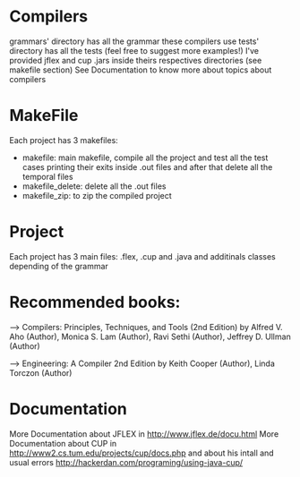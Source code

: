# Compilers

grammars' directory has all the grammar these compilers use
tests' directory has all the tests (feel free to suggest more examples!)
I've provided jflex and cup .jars inside theirs respectives directories (see makefile section)
See Documentation to know more about topics about compilers

# MakeFile
Each project has 3 makefiles:
- makefile: main makefile, compile all the project and test all the test cases printing their exits inside .out files and after that delete all the temporal files
- makefile_delete: delete all the .out files
- makefile_zip: to zip the compiled project

# Project
Each project has 3 main files: .flex, .cup and .java and additinals classes depending of the grammar

# Recommended books:

--> Compilers: Principles, Techniques, and Tools (2nd Edition) 
	by Alfred V. Aho  (Author), Monica S. Lam  (Author), 
	   Ravi Sethi  (Author), Jeffrey D. Ullman  (Author)

--> Engineering: A Compiler 2nd Edition
	by Keith Cooper  (Author), Linda Torczon  (Author)

# Documentation

More Documentation about JFLEX in http://www.jflex.de/docu.html
More Documentation about CUP in http://www2.cs.tum.edu/projects/cup/docs.php
and about his intall and usual errors http://hackerdan.com/programing/using-java-cup/
